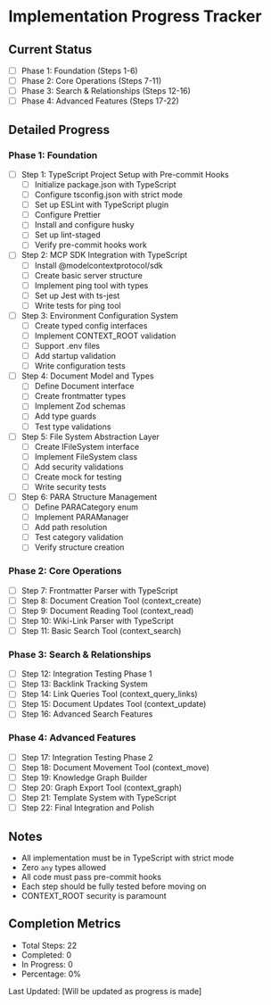 # Implementation Progress Tracker

## Current Status
- [ ] Phase 1: Foundation (Steps 1-6)
- [ ] Phase 2: Core Operations (Steps 7-11)
- [ ] Phase 3: Search & Relationships (Steps 12-16)
- [ ] Phase 4: Advanced Features (Steps 17-22)

## Detailed Progress

### Phase 1: Foundation
- [ ] Step 1: TypeScript Project Setup with Pre-commit Hooks
  - [ ] Initialize package.json with TypeScript
  - [ ] Configure tsconfig.json with strict mode
  - [ ] Set up ESLint with TypeScript plugin
  - [ ] Configure Prettier
  - [ ] Install and configure husky
  - [ ] Set up lint-staged
  - [ ] Verify pre-commit hooks work
- [ ] Step 2: MCP SDK Integration with TypeScript
  - [ ] Install @modelcontextprotocol/sdk
  - [ ] Create basic server structure
  - [ ] Implement ping tool with types
  - [ ] Set up Jest with ts-jest
  - [ ] Write tests for ping tool
- [ ] Step 3: Environment Configuration System
  - [ ] Create typed config interfaces
  - [ ] Implement CONTEXT_ROOT validation
  - [ ] Support .env files
  - [ ] Add startup validation
  - [ ] Write configuration tests
- [ ] Step 4: Document Model and Types
  - [ ] Define Document interface
  - [ ] Create frontmatter types
  - [ ] Implement Zod schemas
  - [ ] Add type guards
  - [ ] Test type validations
- [ ] Step 5: File System Abstraction Layer
  - [ ] Create IFileSystem interface
  - [ ] Implement FileSystem class
  - [ ] Add security validations
  - [ ] Create mock for testing
  - [ ] Write security tests
- [ ] Step 6: PARA Structure Management
  - [ ] Define PARACategory enum
  - [ ] Implement PARAManager
  - [ ] Add path resolution
  - [ ] Test category validation
  - [ ] Verify structure creation

### Phase 2: Core Operations
- [ ] Step 7: Frontmatter Parser with TypeScript
- [ ] Step 8: Document Creation Tool (context_create)
- [ ] Step 9: Document Reading Tool (context_read)
- [ ] Step 10: Wiki-Link Parser with TypeScript
- [ ] Step 11: Basic Search Tool (context_search)

### Phase 3: Search & Relationships
- [ ] Step 12: Integration Testing Phase 1
- [ ] Step 13: Backlink Tracking System
- [ ] Step 14: Link Queries Tool (context_query_links)
- [ ] Step 15: Document Updates Tool (context_update)
- [ ] Step 16: Advanced Search Features

### Phase 4: Advanced Features
- [ ] Step 17: Integration Testing Phase 2
- [ ] Step 18: Document Movement Tool (context_move)
- [ ] Step 19: Knowledge Graph Builder
- [ ] Step 20: Graph Export Tool (context_graph)
- [ ] Step 21: Template System with TypeScript
- [ ] Step 22: Final Integration and Polish

## Notes
- All implementation must be in TypeScript with strict mode
- Zero `any` types allowed
- All code must pass pre-commit hooks
- Each step should be fully tested before moving on
- CONTEXT_ROOT security is paramount

## Completion Metrics
- Total Steps: 22
- Completed: 0
- In Progress: 0
- Percentage: 0%

Last Updated: [Will be updated as progress is made]